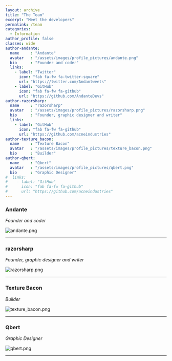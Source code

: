 ```yaml
---
layout: archive
title: "The Team"
excerpt: "Meet the developers"
permalink: /team
categories:
  - Information
author_profile: false
classes: wide
author-andante:
  name     : "Andante"
  avatar   : "/assets/images/profile_pictures/andante.png"
  bio      : "Founder and coder"
  links:
    - label: "Twitter"
      icon: "fab fa-fw fa-twitter-square"
      url: "https://twitter.com/Andantweets"
    - label: "GitHub"
      icon: "fab fa-fw fa-github"
      url: "https://github.com/AndanteDevs"
author-razorsharp:
  name     : "razorsharp"
  avatar   : "/assets/images/profile_pictures/razorsharp.png"
  bio      : "Founder, graphic designer and writer"
  links:
    - label: "GitHub"
      icon: "fab fa-fw fa-github"
      url: "https://github.com/acneindustries"
author-texture_bacon:
  name     : "Texture Bacon"
  avatar   : "/assets/images/profile_pictures/texture_bacon.png"
  bio      : "Builder"
author-qbert:
  name     : "Qbert"
  avatar   : "/assets/images/profile_pictures/qbert.png"
  bio      : "Graphic Designer"
#  links:
#    - label: "GitHub"
#      icon: "fab fa-fw fa-github"
#      url: "https://github.com/acneindustries"
---
```


### **Andante**
*Founder and coder*

![andante.png](https://origami-games.github.io/assets/images/profile_pictures/andante.png)

-----

### **razorsharp**
*Founder, graphic designer and writer*

![razorsharp.png](https://origami-games.github.io/assets/images/profile_pictures/razorsharp.png)

-----

### **Texture Bacon**
*Builder*

![texture_bacon.png](https://origami-games.github.io/assets/images/profile_pictures/texture_bacon.png)

-----

### **Qbert**
*Graphic Designer*

![qbert.png](https://origami-games.github.io/assets/images/profile_pictures/qbert.png)

---
